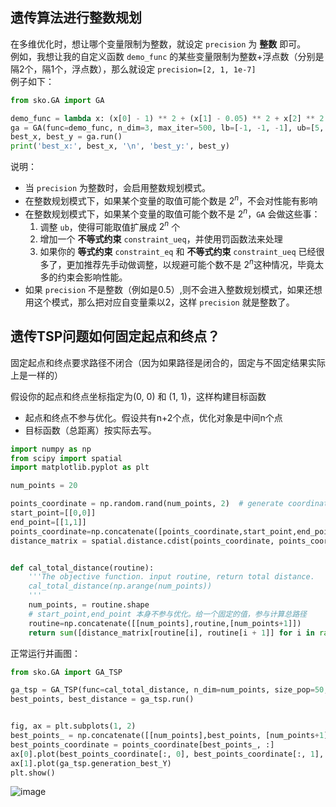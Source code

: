 
## 遗传算法进行整数规划

在多维优化时，想让哪个变量限制为整数，就设定 `precision` 为 **整数** 即可。  
例如，我想让我的自定义函数 `demo_func` 的某些变量限制为整数+浮点数（分别是隔2个，隔1个，浮点数），那么就设定 `precision=[2, 1, 1e-7]`  
例子如下：
```python
from sko.GA import GA

demo_func = lambda x: (x[0] - 1) ** 2 + (x[1] - 0.05) ** 2 + x[2] ** 2
ga = GA(func=demo_func, n_dim=3, max_iter=500, lb=[-1, -1, -1], ub=[5, 1, 1], precision=[2, 1, 1e-7])
best_x, best_y = ga.run()
print('best_x:', best_x, '\n', 'best_y:', best_y)
```

说明：
- 当 `precision` 为整数时，会启用整数规划模式。
- 在整数规划模式下，如果某个变量的取值可能个数是 $2^n$，不会对性能有影响
- 在整数规划模式下，如果某个变量的取值可能个数不是 $2^n$，`GA` 会做这些事：
    1. 调整 `ub`，使得可能取值扩展成 $2^n$ 个
    2. 增加一个 **不等式约束** `constraint_ueq`，并使用罚函数法来处理
    3. 如果你的 **等式约束** `constraint_eq` 和 **不等式约束** `constraint_ueq` 已经很多了，更加推荐先手动做调整，以规避可能个数不是 $2^n$这种情况，毕竟太多的约束会影响性能。
- 如果 `precision` 不是整数（例如是0.5）,则不会进入整数规划模式，如果还想用这个模式，那么把对应自变量乘以2，这样 `precision` 就是整数了。

## 遗传TSP问题如何固定起点和终点？
固定起点和终点要求路径不闭合（因为如果路径是闭合的，固定与不固定结果实际上是一样的）  

假设你的起点和终点坐标指定为(0, 0) 和 (1, 1)，这样构建目标函数
- 起点和终点不参与优化。假设共有n+2个点，优化对象是中间n个点
- 目标函数（总距离）按实际去写。


```python
import numpy as np
from scipy import spatial
import matplotlib.pyplot as plt

num_points = 20

points_coordinate = np.random.rand(num_points, 2)  # generate coordinate of points
start_point=[[0,0]]
end_point=[[1,1]]
points_coordinate=np.concatenate([points_coordinate,start_point,end_point])
distance_matrix = spatial.distance.cdist(points_coordinate, points_coordinate, metric='euclidean')


def cal_total_distance(routine):
    '''The objective function. input routine, return total distance.
    cal_total_distance(np.arange(num_points))
    '''
    num_points, = routine.shape
    # start_point,end_point 本身不参与优化。给一个固定的值，参与计算总路径
    routine=np.concatenate([[num_points],routine,[num_points+1]]) 
    return sum([distance_matrix[routine[i], routine[i + 1]] for i in range(num_points+2-1)])
```

正常运行并画图：
```python
from sko.GA import GA_TSP

ga_tsp = GA_TSP(func=cal_total_distance, n_dim=num_points, size_pop=50, max_iter=500, prob_mut=1)
best_points, best_distance = ga_tsp.run()


fig, ax = plt.subplots(1, 2)
best_points_ = np.concatenate([[num_points],best_points, [num_points+1]])
best_points_coordinate = points_coordinate[best_points_, :]
ax[0].plot(best_points_coordinate[:, 0], best_points_coordinate[:, 1], 'o-r')
ax[1].plot(ga_tsp.generation_best_Y)
plt.show()
```

![image](https://user-images.githubusercontent.com/19920283/83831463-0ac6a400-a71a-11ea-8692-beac5f465111.png)

